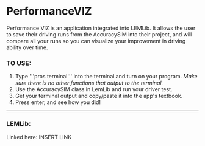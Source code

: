 # PerformanceVIZ

Performance VIZ is an application integrated into LEMLib. It allows the user to save their driving runs from the AccuracySIM into their project, and will compare all your runs so you can visualize your improvement in driving ability over time.

### TO USE:

1. Type '''pros terminal''' into the terminal and turn on your program. *Make sure there is no other functions that output to the terminal.*
2. Use the AccuracySIM class in LemLib and run your driver test. 
3. Get your terminal output and copy/paste it into the app's textbook.
4. Press enter, and see how you did!

--------

### LEMLib:

Linked here: INSERT LINK


